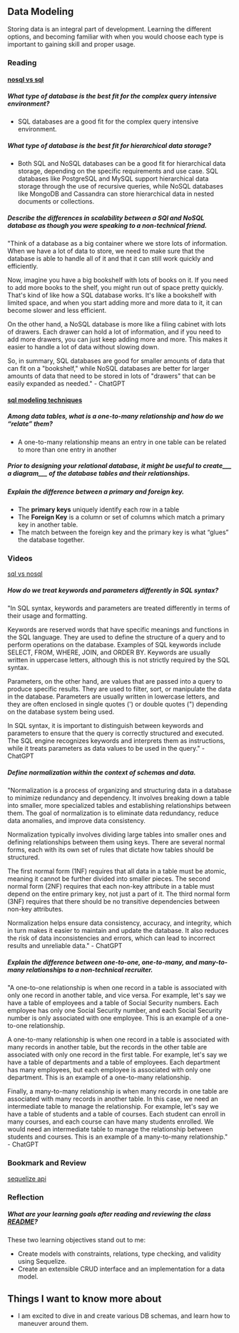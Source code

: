 ## Data Modeling

Storing data is an integral part of development. Learning the different options, and becoming familiar with when you would choose each type is important to gaining skill and proper usage. 


### Reading

#### [nosql vs sql](https://www.thegeekstuff.com/2014/01/sql-vs-nosql-db/?utm_source=tuicool)

##### What type of database is the best fit for the complex query intensive environment?

* SQL databases are a good fit for the complex query intensive environment.

##### What type of database is the best fit for hierarchical data storage?

* Both SQL and NoSQL databases can be a good fit for hierarchical data storage, depending on the specific requirements and use case. SQL databases like PostgreSQL and MySQL support hierarchical data storage through the use of recursive queries, while NoSQL databases like MongoDB and Cassandra can store hierarchical data in nested documents or collections.

##### Describe the differences in scalability between a SQl and NoSQL database as though you were speaking to a non-technical friend.

"Think of a database as a big container where we store lots of information. When we have a lot of data to store, we need to make sure that the database is able to handle all of it and that it can still work quickly and efficiently.

Now, imagine you have a big bookshelf with lots of books on it. If you need to add more books to the shelf, you might run out of space pretty quickly. That's kind of like how a SQL database works. It's like a bookshelf with limited space, and when you start adding more and more data to it, it can become slower and less efficient.

On the other hand, a NoSQL database is more like a filing cabinet with lots of drawers. Each drawer can hold a lot of information, and if you need to add more drawers, you can just keep adding more and more. This makes it easier to handle a lot of data without slowing down.

So, in summary, SQL databases are good for smaller amounts of data that can fit on a "bookshelf," while NoSQL databases are better for larger amounts of data that need to be stored in lots of "drawers" that can be easily expanded as needed." - ChatGPT


#### [sql modeling techniques](https://www.essentialsql.com/get-ready-to-learn-sql-7-simplified-data-modeling/)

##### Among data tables, what is a one-to-many relationship and how do we “relate” them?
* A one-to-many relationship means an entry in one table can be related to more than one entry in another

##### Prior to designing your relational database, it might be useful to **create**___ a **diagram**___ of the database tables and their relationships.

##### Explain the difference between a primary and foreign key.
* The **primary keys** uniquely identify each row in a table
* The **Foreign Key** is a column or set of columns which match a primary key in another table.
* The match between the foreign key and the primary key is what “glues” the database together.

### Videos

[sql vs nosql](https://www.youtube.com/watch?v=ZS_kXvOeQ5Y)

##### How do we treat keywords and parameters differently in SQL syntax?

"In SQL syntax, keywords and parameters are treated differently in terms of their usage and formatting.

Keywords are reserved words that have specific meanings and functions in the SQL language. They are used to define the structure of a query and to perform operations on the database. Examples of SQL keywords include SELECT, FROM, WHERE, JOIN, and ORDER BY. Keywords are usually written in uppercase letters, although this is not strictly required by the SQL syntax.

Parameters, on the other hand, are values that are passed into a query to produce specific results. They are used to filter, sort, or manipulate the data in the database. Parameters are usually written in lowercase letters, and they are often enclosed in single quotes (') or double quotes (") depending on the database system being used.

In SQL syntax, it is important to distinguish between keywords and parameters to ensure that the query is correctly structured and executed. The SQL engine recognizes keywords and interprets them as instructions, while it treats parameters as data values to be used in the query." - ChatGPT

##### Define normalization within the context of schemas and data.

"Normalization is a process of organizing and structuring data in a database to minimize redundancy and dependency. It involves breaking down a table into smaller, more specialized tables and establishing relationships between them. The goal of normalization is to eliminate data redundancy, reduce data anomalies, and improve data consistency.

Normalization typically involves dividing large tables into smaller ones and defining relationships between them using keys. There are several normal forms, each with its own set of rules that dictate how tables should be structured.

The first normal form (1NF) requires that all data in a table must be atomic, meaning it cannot be further divided into smaller pieces. The second normal form (2NF) requires that each non-key attribute in a table must depend on the entire primary key, not just a part of it. The third normal form (3NF) requires that there should be no transitive dependencies between non-key attributes.

Normalization helps ensure data consistency, accuracy, and integrity, which in turn makes it easier to maintain and update the database. It also reduces the risk of data inconsistencies and errors, which can lead to incorrect results and unreliable data." - ChatGPT

##### Explain the difference between one-to-one, one-to-many, and many-to-many relationships to a non-technical recruiter.

"A one-to-one relationship is when one record in a table is associated with only one record in another table, and vice versa. For example, let's say we have a table of employees and a table of Social Security numbers. Each employee has only one Social Security number, and each Social Security number is only associated with one employee. This is an example of a one-to-one relationship.

A one-to-many relationship is when one record in a table is associated with many records in another table, but the records in the other table are associated with only one record in the first table. For example, let's say we have a table of departments and a table of employees. Each department has many employees, but each employee is associated with only one department. This is an example of a one-to-many relationship.

Finally, a many-to-many relationship is when many records in one table are associated with many records in another table. In this case, we need an intermediate table to manage the relationship. For example, let's say we have a table of students and a table of courses. Each student can enroll in many courses, and each course can have many students enrolled. We would need an intermediate table to manage the relationship between students and courses. This is an example of a many-to-many relationship." - ChatGPT

### Bookmark and Review

[sequelize api](https://sequelize.org/docs/v6/)

### Reflection

##### What are your learning goals after reading and reviewing the class [README](https://codefellows.github.io/code-401-javascript-guide/curriculum/class-04/)?

These two learning objectives stand out to me: 

* Create models with constraints, relations, type checking, and validity using Sequelize.
* Create an extensible CRUD interface and an implementation for a data model.


## Things I want to know more about

* I am excited to dive in and create various DB schemas, and learn how to maneuver around them. 